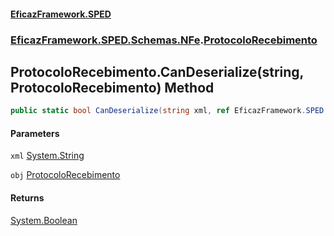 #### [EficazFramework.SPED](EficazFrameworkSPED.md 'EficazFramework SPED')
### [EficazFramework.SPED.Schemas.NFe](EficazFramework.SPED.Schemas.NFe.md 'EficazFramework.SPED.Schemas.NFe').[ProtocoloRecebimento](EficazFramework.SPED.Schemas.NFe/ProtocoloRecebimento.md 'EficazFramework.SPED.Schemas.NFe.ProtocoloRecebimento')

## ProtocoloRecebimento.CanDeserialize(string, ProtocoloRecebimento) Method

```csharp
public static bool CanDeserialize(string xml, ref EficazFramework.SPED.Schemas.NFe.ProtocoloRecebimento obj);
```
#### Parameters

<a name='EficazFramework.SPED.Schemas.NFe.ProtocoloRecebimento.CanDeserialize(string,EficazFramework.SPED.Schemas.NFe.ProtocoloRecebimento).xml'></a>

`xml` [System.String](https://docs.microsoft.com/en-us/dotnet/api/System.String 'System.String')

<a name='EficazFramework.SPED.Schemas.NFe.ProtocoloRecebimento.CanDeserialize(string,EficazFramework.SPED.Schemas.NFe.ProtocoloRecebimento).obj'></a>

`obj` [ProtocoloRecebimento](EficazFramework.SPED.Schemas.NFe/ProtocoloRecebimento.md 'EficazFramework.SPED.Schemas.NFe.ProtocoloRecebimento')

#### Returns
[System.Boolean](https://docs.microsoft.com/en-us/dotnet/api/System.Boolean 'System.Boolean')